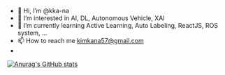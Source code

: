 
- 👋 Hi, I’m @kka-na
- 👀 I’m interested in AI, DL, Autonomous Vehicle, XAI
- 🌱 I’m currently learning Active Learning, Auto Labeling, ReactJS, ROS system, ... 
- 📫 How to reach me kimkana57@gmail.com
- 
[![Anurag's GitHub stats](https://github-readme-stats.vercel.app/api?username=kka-na)](https://github.com/anuraghazra/github-readme-stats)

